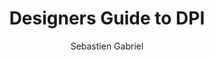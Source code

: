 ---
title: Designers Guide to DPI
link: http://sebastien-gabriel.com/designers-guide-to-dpi/home
author: Sebastien Gabriel
---